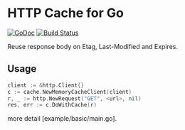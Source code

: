 # HTTP Cache for Go

[![GoDoc](https://godoc.org/github.com/satoshun/go-http-cache/cache?status.svg)](https://godoc.org/github.com/satoshun/go-http-cache/cache) [![Build Status](https://travis-ci.org/satoshun/go-http-cache?branch=master)](https://travis-ci.org/satoshun/go-http-cache)

Reuse response body on Etag, Last-Modified and Expires.


## Usage

```go
client := &http.Client{}
c := cache.NewMemoryCacheClient(client)
r, _ := http.NewRequest("GET", <url>, nil)
res, err := c.DoWithCache(r)
```

more detail [example/basic/main.go].
